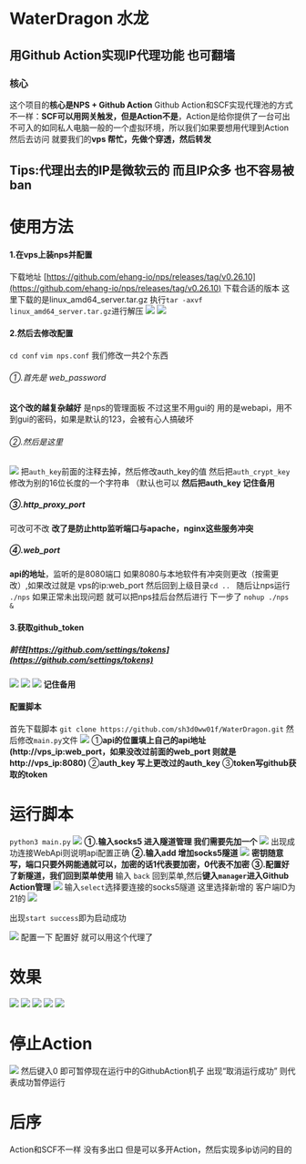 # WaterDragon 水龙
## 用Github Action实现IP代理功能 也可翻墙
### 核心
这个项目的**核心是NPS + Github Action**
Github Action和SCF实现代理池的方式不一样：**SCF可以用网关触发，但是Action不是**，Action是给你提供了一台可出不可入的如同私人电脑一般的一个虚拟环境，所以我们如果要想用代理到Action然后去访问 就要我们的**vps 帮忙，先做个穿透，然后转发**
## Tips:代理出去的IP是微软云的 而且IP众多 也不容易被ban
# 使用方法

#### 1.在vps上装nps并配置
下载地址 [https://github.com/ehang-io/nps/releases/tag/v0.26.10](https://github.com/ehang-io/nps/releases/tag/v0.26.10)
下载合适的版本 这里下载的是linux_amd64_server.tar.gz
执行`tar -axvf linux_amd64_server.tar.gz`进行解压
![](https://github.com/sh3d0ww01f/WaterDragon/blob/master/img/222.png)
![](https://github.com/sh3d0ww01f/nim_shellloader/blob/master/image/1.gif)
#### 2.然后去修改配置
`cd conf`
`vim nps.conf`
我们修改一共2个东西
###### ①.首先是 web_password
**这个改的越复杂越好** 是nps的管理面板 不过这里不用gui的 用的是webapi，用不到gui的密码，如果是默认的123，会被有心人搞破坏
###### ②.然后是这里
![](https://github.com/sh3d0ww01f/WaterDragon/blob/master/img/333.png)
把`auth_key`前面的注释去掉，然后修改auth_key的值
然后把`auth_crypt_key`修改为别的16位长度的一个字符串 （默认也可以
**然后把auth_key 记住备用**
##### ③.http_proxy_port
可改可不改 **改了是防止http监听端口与apache，nginx这些服务冲突**
##### ④.web_port
**api的地址**，监听的是8080端口 如果8080与本地软件有冲突则更改（按需更改）,如果改过就是    vps的ip:web_port
然后回到上级目录`cd .. `
随后让nps运行` ./nps`
如果正常未出现问题 就可以把nps挂后台然后进行 下一步了
`nohup ./nps &`
#### 3.获取github_token
##### 前往[https://github.com/settings/tokens](https://github.com/settings/tokens)


![](https://github.com/sh3d0ww01f/WaterDragon/blob/master/img/444.png)
![](https://github.com/sh3d0ww01f/WaterDragon/blob/master/img/555.png)
![](https://github.com/sh3d0ww01f/WaterDragon/blob/master/img/666.png)
**记住备用**
#### 配置脚本
首先下载脚本
`git clone https://github.com/sh3d0ww01f/WaterDragon.git`
然后修改`main.py`文件
![](https://github.com/sh3d0ww01f/WaterDragon/blob/master/img/777.png)
   ①**api的位置填上自己的api地址(http://vps_ip:web_port，如果没改过前面的web_port 则就是http://vps_ip:8080)**
 ②**auth_key 写上更改过的auth_key**
 ③**token写github获取的token**
# 运行脚本
`python3 main.py`
![](https://github.com/sh3d0ww01f/WaterDragon/blob/master/img/888.png)
**①.输入socks5 进入隧道管理 我们需要先加一个**
![](https://github.com/sh3d0ww01f/WaterDragon/blob/master/img/999.png)
出现成功连接WebApi则说明api配置正确
**②.输入add 增加socks5隧道**
![](https://github.com/sh3d0ww01f/WaterDragon/blob/master/img/1111.png)
**密钥随意写，端口只要外网能通就可以，加密的话1代表要加密，0代表不加密**
**③.配置好了新隧道，我们回到菜单使用**
输入	`back` 回到菜单,然后**键入`manager`进入Github Action管理**
![](https://github.com/sh3d0ww01f/WaterDragon/blob/master/img/2222.png)
输入`select`选择要连接的socks5隧道
这里选择新增的 客户端ID为21的
![](https://github.com/sh3d0ww01f/WaterDragon/blob/master/img/3333.png)

出现`start success`即为启动成功

![](https://github.com/sh3d0ww01f/WaterDragon/blob/master/img/4444.png)
配置一下 配置好 就可以用这个代理了

# 效果
![](https://github.com/sh3d0ww01f/WaterDragon/blob/master/img/1.png)
![](https://github.com/sh3d0ww01f/WaterDragon/blob/master/img/2.png)
![](https://github.com/sh3d0ww01f/WaterDragon/blob/master/img/3.png)
![](https://github.com/sh3d0ww01f/WaterDragon/blob/master/img/4.png)
![](https://github.com/sh3d0ww01f/WaterDragon/blob/master/img/5.png)
# 停止Action
![](https://github.com/sh3d0ww01f/WaterDragon/blob/master/img/5555.png)
然后键入0 即可暂停现在运行中的GithubAction机子
出现“取消运行成功” 则代表成功暂停运行
# 后序
Action和SCF不一样 没有多出口 但是可以多开Action，然后实现多ip访问的目的

